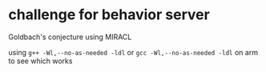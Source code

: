 # challenge for behavior server

Goldbach's conjecture using MIRACL

using `g++ -Wl,--no-as-needed -ldl` or `gcc -Wl,--no-as-needed -ldl` on arm to see which works
